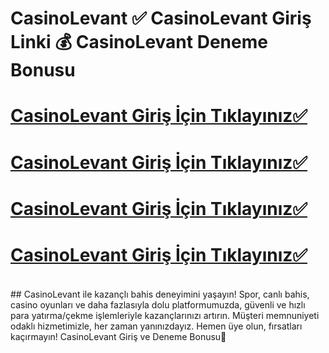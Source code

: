 # CasinoLevant ✅ CasinoLevant Giriş Linki 💰 CasinoLevant Deneme Bonusu


# [CasinoLevant Giriş İçin Tıklayınız✅](https://cutt.ly/grqLQNl1)
# [CasinoLevant Giriş İçin Tıklayınız✅](https://cutt.ly/grqLQNl1)
# [CasinoLevant Giriş İçin Tıklayınız✅](https://cutt.ly/grqLQNl1)
# [CasinoLevant Giriş İçin Tıklayınız✅](https://cutt.ly/grqLQNl1)
<br>
## CasinoLevant ile kazançlı bahis deneyimini yaşayın! Spor, canlı bahis, casino oyunları ve daha fazlasıyla dolu platformumuzda, güvenli ve hızlı para yatırma/çekme işlemleriyle kazançlarınızı artırın. Müşteri memnuniyeti odaklı hizmetimizle, her zaman yanınızdayız. Hemen üye olun, fırsatları kaçırmayın! CasinoLevant Giriş ve Deneme Bonusu🚀

